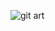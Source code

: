
![git art](https://user-images.githubusercontent.com/76438784/166149590-4be19fb7-0274-44df-add7-a7b9738c3fbd.jpg)
